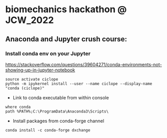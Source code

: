 # biomechanics hackathon @ JCW_2022

## Anaconda and Jupyter crush course:

### Install conda env on your Jupyter
https://stackoverflow.com/questions/39604271/conda-environments-not-showing-up-in-jupyter-notebook
```commandline
source activate ciclope
python -m ipykernel install --user --name ciclope --display-name "conda (ciclope)"
```

- Link to conda executable from within console
```commandline
where conda
path %PATH%;C:\ProgramData\Anaconda3\Scripts\
```

- Install packages from conda-forge channel
```commandline
conda install -c conda-forge dxchange
```